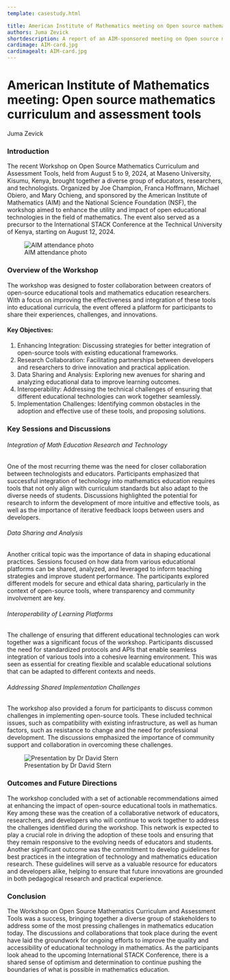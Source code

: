 ```yaml
---
template: casestudy.html

title: American Institute of Mathematics meeting on Open source mathematics curriculum and assessment tools
authors: Juma Zevick
shortdescription: A report of an AIM-sponsored meeting on Open source mathematics curriculum and assessment tools
cardimage: AIM-card.jpg
cardimagealt: AIM-card.jpg
---
```


# American Institute of Mathematics meeting: Open source mathematics curriculum and assessment tools

Juma Zevick

### Introduction

The recent Workshop on Open Source Mathematics Curriculum and Assessment Tools, held from August 5 to 9, 2024, at Maseno University, Kisumu, Kenya, brought together a diverse group of educators, researchers, and technologists. Organized by Joe Champion, Franca Hoffmann, Michael Obiero, and Mary Ochieng, and sponsored by the American Institute of Mathematics (AIM) and the National Science Foundation (NSF), the workshop aimed to enhance the utility and impact of open educational technologies in the field of mathematics. The event also served as a precursor to the International STACK Conference at the Technical University of Kenya, starting on August 12, 2024.

<div class="float-none img-middle">
    <figure class="figure">
        <img class="figure-img img-fluid" src="../Images/AIM-group.JPG" alt="AIM attendance photo">
        <figcaption class="figure-caption">AIM attendance photo</figcaption>
    </figure>
</div>


### Overview of the Workshop

The workshop was designed to foster collaboration between creators of open-source educational tools and mathematics education researchers. With a focus on improving the effectiveness and integration of these tools into educational curricula, the event offered a platform for participants to share their experiences, challenges, and innovations.


#### Key Objectives:

1. Enhancing Integration: Discussing strategies for better integration of open-source tools with existing educational frameworks.
2. Research Collaboration: Facilitating partnerships between developers and researchers to drive innovation and practical application.
3. Data Sharing and Analysis: Exploring new avenues for sharing and analyzing educational data to improve learning outcomes.
4. Interoperability: Addressing the technical challenges of ensuring that different educational technologies can work together seamlessly.
5. Implementation Challenges: Identifying common obstacles in the adoption and effective use of these tools, and proposing solutions.


### Key Sessions and Discussions

###### Integration of Math Education Research and Technology
One of the most recurring theme was the need for closer collaboration between technologists and educators. Participants emphasized that successful integration of technology into mathematics education requires tools that not only align with curriculum standards but also adapt to the diverse needs of students. Discussions highlighted the potential for research to inform the development of more intuitive and effective tools, as well as the importance of iterative feedback loops between users and developers.

###### Data Sharing and Analysis
Another critical topic was the importance of data in shaping educational practices. Sessions focused on how data from various educational platforms can be shared, analyzed, and leveraged to inform teaching strategies and improve student performance. The participants explored different models for secure and ethical data sharing, particularly in the context of open-source tools, where transparency and community involvement are key.


###### Interoperability of Learning Platforms
The challenge of ensuring that different educational technologies can work together was a significant focus of the workshop. Participants discussed the need for standardized protocols and APIs that enable seamless integration of various tools into a cohesive learning environment. This was seen as essential for creating flexible and scalable educational solutions that can be adapted to different contexts and needs.

###### Addressing Shared Implementation Challenges
The workshop also provided a forum for participants to discuss common challenges in implementing open-source tools. These included technical issues, such as compatibility with existing infrastructure, as well as human factors, such as resistance to change and the need for professional development. The discussions emphasized the importance of community support and collaboration in overcoming these challenges.

<div class="float-none img-middle">
    <figure class="figure">
        <img class="figure-img img-fluid" src="../Images/AIM-talk.JPG" alt="Presentation by Dr David Stern">
        <figcaption class="figure-caption">Presentation by Dr David Stern</figcaption>
    </figure>
</div>

### Outcomes and Future Directions
The workshop concluded with a set of actionable recommendations aimed at enhancing the impact of open-source educational tools in mathematics. Key among these was the creation of a collaborative network of educators, researchers, and developers who will continue to work together to address the challenges identified during the workshop. This network is expected to play a crucial role in driving the adoption of these tools and ensuring that they remain responsive to the evolving needs of educators and students.
Another significant outcome was the commitment to develop guidelines for best practices in the integration of technology and mathematics education research. These guidelines will serve as a valuable resource for educators and developers alike, helping to ensure that future innovations are grounded in both pedagogical research and practical experience.


### Conclusion
The Workshop on Open Source Mathematics Curriculum and Assessment Tools was a success, bringing together a diverse group of stakeholders to address some of the most pressing challenges in mathematics education today. The discussions and collaborations that took place during the event have laid the groundwork for ongoing efforts to improve the quality and accessibility of educational technology in mathematics. As the participants look ahead to the upcoming International STACK Conference, there is a shared sense of optimism and determination to continue pushing the boundaries of what is possible in mathematics education.